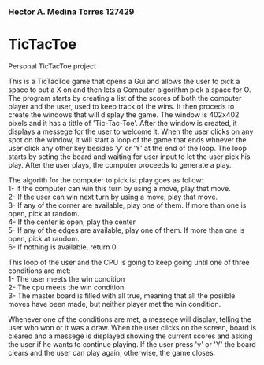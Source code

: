 ### Hector A. Medina Torres  127429  
# TicTacToe
Personal TicTacToe project  
  
This is a TicTacToe game that opens a Gui and allows the user to pick a space to put a X on and then lets a Computer algorithm pick a space for O. 
The program starts by creating a list of the scores of both the computer player and the user, used to keep track of the wins. It then proceds to 
create the windows that will display the game. The window is 402x402 pixels and it has a tittle of 'Tic-Tac-Toe'. After the window is created, it 
displays a messege for the user to welcome it. When the user clicks on any spot on the window, it will start a loop of the game that ends whnever 
the user click any other key besides 'y' or 'Y' at the end of the loop. The loop starts by seting the board and waiting for user input to let the 
user pick his play. After the user plays, the computer proceeds to generate a play.   

The algorith for the computer to pick ist play goes as follow:  
1- If the computer can win this turn by using a move, play that move.  
2- If the user can win next turn by using a move, play that move.  
3- If any of the corner are available, play one of them. If more than one is open, pick at random.  
4- If the center is open, play the center  
5- If any  of the edges are available, play one of them. If more than one is open, pick at random.  
6- If nothing is available, return 0  

This loop of the user and the CPU is going to keep going until one of three conditions are met:  
1- The user meets the win condition  
2- The cpu meets the win condition  
3- The master board is filled with all true, meaning that all the posiible moves have been made, but neither player met the win condition.  

Whenever one of the conditions are met, a messege will display, telling the user who won or it was a draw. When the user clicks on the screen, 
board is cleared and a messege is displayed showing the current scores and asking the user if he wants to continue playing. If the user press
'y' or 'Y' the board clears and the user can play again, otherwise, the game closes.
